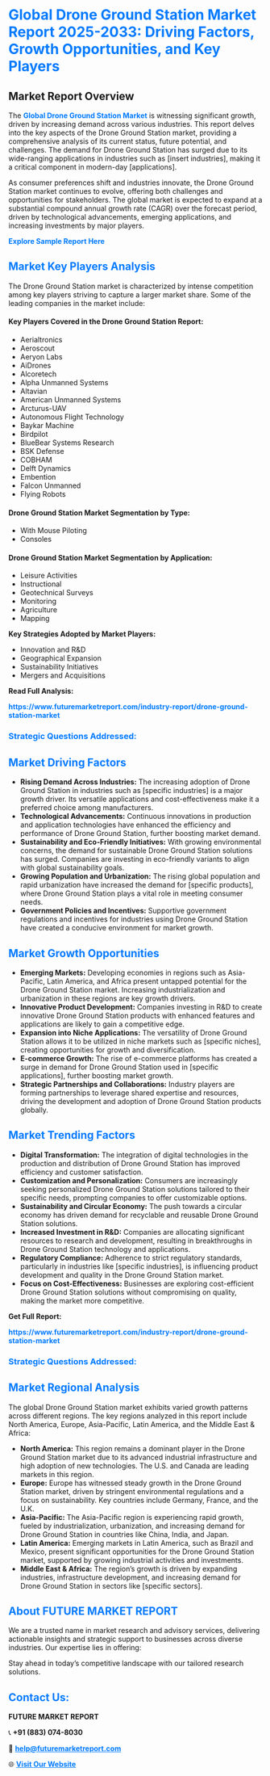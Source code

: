 <h1 style="color: #007BFF;">Global Drone Ground Station Market Report 2025-2033: Driving Factors, Growth Opportunities, and Key Players</h1>

<section id="overview">
<h2>Market Report Overview</h2>
<p>The <a href="https://www.futuremarketreport.com/industry-report/drone-ground-station-market" style="color: #007BFF; text-decoration: none;"><strong>Global Drone Ground Station Market</strong></a> is witnessing significant growth, driven by increasing demand across various industries. This report delves into the key aspects of the Drone Ground Station market, providing a comprehensive analysis of its current status, future potential, and challenges. The demand for Drone Ground Station has surged due to its wide-ranging applications in industries such as [insert industries], making it a critical component in modern-day [applications].</p>
<p>As consumer preferences shift and industries innovate, the Drone Ground Station market continues to evolve, offering both challenges and opportunities for stakeholders. The global market is expected to expand at a substantial compound annual growth rate (CAGR) over the forecast period, driven by technological advancements, emerging applications, and increasing investments by major players.</p>
</section>

<section id="overview">
<p><a href="https://www.futuremarketreport.com/request-sample/reportId=48813" style="color: #007BFF; text-decoration: none;"><strong>Explore Sample Report Here</strong></a></p>
</section>

<section id="key-players">
<h2 style="color: #007BFF;">Market Key Players Analysis</h2>
<p>The Drone Ground Station market is characterized by intense competition among key players striving to capture a larger market share. Some of the leading companies in the market include:</p>
<h4>Key Players Covered in the Drone Ground Station Report:</h4>
<ul><li>Aerialtronics</li><li>Aeroscout</li><li>Aeryon Labs</li><li>AiDrones</li><li>Alcoretech</li><li>Alpha Unmanned Systems</li><li>Altavian</li><li>American Unmanned Systems</li><li>Arcturus-UAV</li><li>Autonomous Flight Technology</li><li>Baykar Machine</li><li>Birdpilot</li><li>BlueBear Systems Research</li><li>BSK Defense</li><li>COBHAM</li><li>Delft Dynamics</li><li>Embention</li><li>Falcon Unmanned</li><li>Flying Robots</li></ul>
<h4>Drone Ground Station Market Segmentation by Type:</h4>
<ul><li>With Mouse Piloting</li><li>Consoles</li></ul>

<h4>Drone Ground Station Market Segmentation by Application:</h4>
<ul><li>Leisure Activities</li><li>Instructional</li><li>Geotechnical Surveys</li><li>Monitoring</li><li>Agriculture</li><li>Mapping</li></ul>
<p><strong>Key Strategies Adopted by Market Players:</strong></p>
<ul>
<li>Innovation and R&D</li>
<li>Geographical Expansion</li>
<li>Sustainability Initiatives</li>
<li>Mergers and Acquisitions</li>
</ul>
</section>

<section>
<p><strong>Read Full Analysis: </strong></p><a href="https://www.futuremarketreport.com/industry-report/drone-ground-station-market" style="color: #007BFF; text-decoration: none;"><strong>https://www.futuremarketreport.com/industry-report/drone-ground-station-market</strong></a>
<h3 style="color: #007BFF;">Strategic Questions Addressed:</h3>
</section>

<section id="driving-factors">
<h2 style="color: #007BFF;">Market Driving Factors</h2>
<ul>
<li><strong>Rising Demand Across Industries:</strong> The increasing adoption of Drone Ground Station in industries such as [specific industries] is a major growth driver. Its versatile applications and cost-effectiveness make it a preferred choice among manufacturers.</li>
<li><strong>Technological Advancements:</strong> Continuous innovations in production and application technologies have enhanced the efficiency and performance of Drone Ground Station, further boosting market demand.</li>
<li><strong>Sustainability and Eco-Friendly Initiatives:</strong> With growing environmental concerns, the demand for sustainable Drone Ground Station solutions has surged. Companies are investing in eco-friendly variants to align with global sustainability goals.</li>
<li><strong>Growing Population and Urbanization:</strong> The rising global population and rapid urbanization have increased the demand for [specific products], where Drone Ground Station plays a vital role in meeting consumer needs.</li>
<li><strong>Government Policies and Incentives:</strong> Supportive government regulations and incentives for industries using Drone Ground Station have created a conducive environment for market growth.</li>
</ul>
</section>

<section id="growth-opportunities">
<h2 style="color: #007BFF;">Market Growth Opportunities</h2>
<ul>
<li><strong>Emerging Markets:</strong> Developing economies in regions such as Asia-Pacific, Latin America, and Africa present untapped potential for the Drone Ground Station market. Increasing industrialization and urbanization in these regions are key growth drivers.</li>
<li><strong>Innovative Product Development:</strong> Companies investing in R&D to create innovative Drone Ground Station products with enhanced features and applications are likely to gain a competitive edge.</li>
<li><strong>Expansion into Niche Applications:</strong> The versatility of Drone Ground Station allows it to be utilized in niche markets such as [specific niches], creating opportunities for growth and diversification.</li>
<li><strong>E-commerce Growth:</strong> The rise of e-commerce platforms has created a surge in demand for Drone Ground Station used in [specific applications], further boosting market growth.</li>
<li><strong>Strategic Partnerships and Collaborations:</strong> Industry players are forming partnerships to leverage shared expertise and resources, driving the development and adoption of Drone Ground Station products globally.</li>
</ul>
</section>

<section id="trending-factors">
<h2 style="color: #007BFF;">Market Trending Factors</h2>
<ul>
<li><strong>Digital Transformation:</strong> The integration of digital technologies in the production and distribution of Drone Ground Station has improved efficiency and customer satisfaction.</li>
<li><strong>Customization and Personalization:</strong> Consumers are increasingly seeking personalized Drone Ground Station solutions tailored to their specific needs, prompting companies to offer customizable options.</li>
<li><strong>Sustainability and Circular Economy:</strong> The push towards a circular economy has driven demand for recyclable and reusable Drone Ground Station solutions.</li>
<li><strong>Increased Investment in R&D:</strong> Companies are allocating significant resources to research and development, resulting in breakthroughs in Drone Ground Station technology and applications.</li>
<li><strong>Regulatory Compliance:</strong> Adherence to strict regulatory standards, particularly in industries like [specific industries], is influencing product development and quality in the Drone Ground Station market.</li>
<li><strong>Focus on Cost-Effectiveness:</strong> Businesses are exploring cost-efficient Drone Ground Station solutions without compromising on quality, making the market more competitive.</li>
</ul>
</section>

<section>
<p><strong>Get Full Report: </strong></p><a href="https://www.futuremarketreport.com/industry-report/drone-ground-station-market" style="color: #007BFF; text-decoration: none;"><strong>https://www.futuremarketreport.com/industry-report/drone-ground-station-market</strong></a>
<h3 style="color: #007BFF;">Strategic Questions Addressed:</h3>
</section>


<section id="regional-analysis">
<h2 style="color: #007BFF;">Market Regional Analysis</h2>
<p>The global Drone Ground Station market exhibits varied growth patterns across different regions. The key regions analyzed in this report include North America, Europe, Asia-Pacific, Latin America, and the Middle East & Africa:</p>
<ul>
<li><strong>North America:</strong> This region remains a dominant player in the Drone Ground Station market due to its advanced industrial infrastructure and high adoption of new technologies. The U.S. and Canada are leading markets in this region.</li>
<li><strong>Europe:</strong> Europe has witnessed steady growth in the Drone Ground Station market, driven by stringent environmental regulations and a focus on sustainability. Key countries include Germany, France, and the U.K.</li>
<li><strong>Asia-Pacific:</strong> The Asia-Pacific region is experiencing rapid growth, fueled by industrialization, urbanization, and increasing demand for Drone Ground Station in countries like China, India, and Japan.</li>
<li><strong>Latin America:</strong> Emerging markets in Latin America, such as Brazil and Mexico, present significant opportunities for the Drone Ground Station market, supported by growing industrial activities and investments.</li>
<li><strong>Middle East & Africa:</strong> The region’s growth is driven by expanding industries, infrastructure development, and increasing demand for Drone Ground Station in sectors like [specific sectors].</li>
</ul>
</section>

<footer>
<h2 style="color: #007BFF;">About FUTURE MARKET REPORT</h2>
<p>We are a trusted name in market research and advisory services, delivering actionable insights and strategic support to businesses across diverse industries. Our expertise lies in offering:</p>

<p>Stay ahead in today’s competitive landscape with our tailored research solutions.</p>

<h2 style="color: #007BFF;">Contact Us:</h2>
<p><strong>FUTURE MARKET REPORT</strong></p>
<p>📞 <strong>+91 (883) 074-8030</strong></p>
<p>📧 <strong><a href="mailto:help@futuremarketreport.com" style="color: #007BFF;">help@futuremarketreport.com</a></strong></p>
<p>🌐 <strong><a href="https://www.futuremarketreport.com/" style="color: #007BFF;">Visit Our Website</a></strong></p>
</footer>